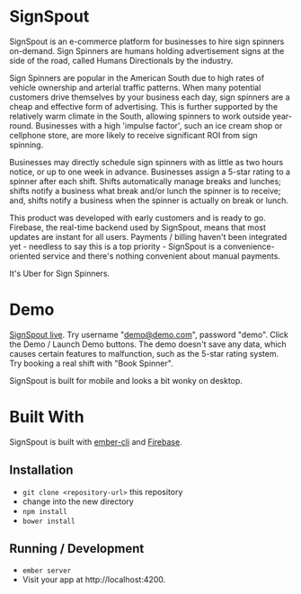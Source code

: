 # SignSpout

SignSpout is an e-commerce platform for businesses to hire sign spinners on-demand. Sign Spinners are humans holding advertisement signs at the side of the road, called Humans Directionals by the industry. 

Sign Spinners are popular in the American South due to high rates of vehicle ownership and arterial traffic patterns. When many potential customers drive themselves by your business each day, sign spinners are a cheap and effective form of advertising. This is further supported by the relatively warm climate in the South, allowing spinners to work outside year-round. Businesses with a high 'impulse factor', such an ice cream shop or cellphone store, are more likely to receive significant ROI from sign spinning.

Businesses may directly schedule sign spinners with as little as two hours notice, or up to one week in advance. Businesses assign a 5-star rating to a spinner after each shift. Shifts automatically manage breaks and lunches; shifts notify a business what break and/or lunch the spinner is to receive; and, shifts notify a business when the spinner is actually on break or lunch.

This product was developed with early customers and is ready to go. Firebase, the real-time backend used by SignSpout, means that most updates are instant for all users. Payments / billing haven't been integrated yet - needless to say this is a top priority - SignSpout is a convenience-oriented service and there's nothing convenient about manual payments.

It's Uber for Sign Spinners.

# Demo

[SignSpout live](http://www.signspout.com/). Try username "demo@demo.com", password "demo". Click the Demo / Launch Demo buttons. The demo doesn't save any data, which causes certain features to malfunction, such as the 5-star rating system. Try booking a real shift with "Book Spinner".

SignSpout is built for mobile and looks a bit wonky on desktop.

# Built With

SignSpout is built with [ember-cli](http://www.ember-cli.com/) and [Firebase](https://www.firebase.com/).

## Installation

* `git clone <repository-url>` this repository
* change into the new directory
* `npm install`
* `bower install`

## Running / Development

* `ember server`
* Visit your app at http://localhost:4200.
